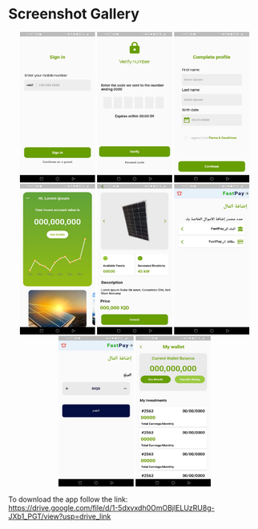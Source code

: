 

# Screenshot Gallery

<p align="center">
  <img src="https://github.com/efwergethryh/TSC/blob/main/screenshots/1.jpg" width="150" height="300" alt="Screenshot 1">
  <img src="https://github.com/efwergethryh/TSC/blob/main/screenshots/2.jpg" width="150" height="300" alt="Screenshot 2">
  <img src="https://github.com/efwergethryh/TSC/blob/main/screenshots/3.jpg" width="150" height="300" alt="Screenshot 3">
  <img src="https://github.com/efwergethryh/TSC/blob/main/screenshots/4.jpg" width="150" height="300" alt="Screenshot 4">
  <img src="https://github.com/efwergethryh/TSC/blob/main/screenshots/5.jpg" width="150" height="300" alt="Screenshot 5">
  <img src="https://github.com/efwergethryh/TSC/blob/main/screenshots/choose_rource.jpg" width="150" height="300" alt="Choose Source">
  <img src="https://github.com/efwergethryh/TSC/blob/main/screenshots/pay_amount.jpg" width="150" height="300" alt="Pay Amount">
  <img src="https://github.com/efwergethryh/TSC/blob/main/screenshots/transfer_money.jpg" width="150" height="300" alt="Transfer Money">
</p>



To download the app follow the link: <br>
https://drive.google.com/file/d/1-5dxvxdh0OmOBjlELUzRU8g-JXb1_PGT/view?usp=drive_link
